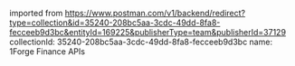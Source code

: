 imported from https://www.postman.com/v1/backend/redirect?type=collection&id=35240-208bc5aa-3cdc-49dd-8fa8-fecceeb9d3bc&entityId=169225&publisherType=team&publisherId=37129
collectionId: 35240-208bc5aa-3cdc-49dd-8fa8-fecceeb9d3bc
name: 1Forge Finance APIs